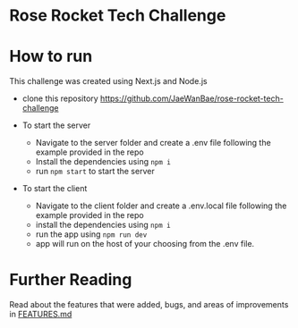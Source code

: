 # Rose Rocket Tech Challenge

# How to run

This challenge was created using Next.js and Node.js
- clone this repository https://github.com/JaeWanBae/rose-rocket-tech-challenge

- To start the server
  - Navigate to the server folder and create a .env file following the example provided in the repo
  - Install the dependencies using ```npm i```
  - run ```npm start``` to start the server


- To start the client
  - Navigate to the client folder and create a .env.local file following the example provided in the repo
  - install the dependencies using ```npm i```
  - run the app using ```npm run dev```
  - app will run on the host of your choosing from the .env file.


# Further Reading
Read about the features that were added, bugs, and areas of improvements in [FEATURES.md](https://github.com/JaeWanBae/rose-rocket-tech-challenge/blob/main/FEATURES.md)
